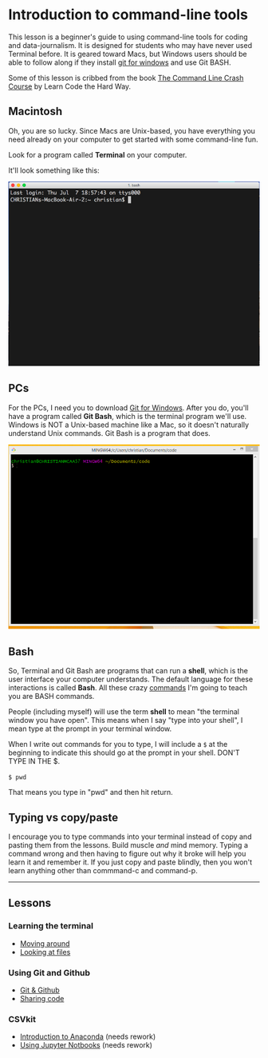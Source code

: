 # Introduction to command-line tools

This lesson is a beginner's guide to using command-line tools for coding and data-journalism. It is designed for students who may have never used Terminal before. It is geared toward Macs, but Windows users should be able to follow along if they install [git for windows](https://gitforwindows.org/)  and use Git BASH.

Some of this lesson is cribbed from the book [The Command Line Crash Course](http://cli.learncodethehardway.org/book/) by Learn Code the Hard Way.

## Macintosh

Oh, you are so lucky. Since Macs are Unix-based, you have everything you need already on your computer to get started with some command-line fun.

Look for a program called **Terminal** on your computer.

It'll look something like this:

![Terminal](images/iterm2-start.png)

## PCs

For the PCs, I need you to download [Git for Windows](https://gitforwindows.org/). After you do, you'll have a program called **Git Bash**, which is the terminal program we'll use. Windows is NOT a Unix-based machine like a Mac, so it doesn't naturally understand Unix commands. Git Bash is a program that does.

![git bash](images/gitbash-startup.png)

## Bash

So, Terminal and Git Bash are programs that can run a **shell**, which is the user interface your computer understands. The default language for these interactions is called **Bash**. All these crazy [commands](lectures/Commands.md) I'm going to teach you are BASH commands.

People (including myself) will use the term **shell** to mean "the terminal window you have open". This means when I say "type into your shell", I mean type at the prompt in your terminal window.

When I write out commands for you to type, I will include a `$` at the beginning to indicate this should go at the prompt in your shell. DON'T TYPE IN THE $.

`$ pwd`

That means you type in "pwd" and then hit return.

## Typing vs copy/paste

I encourage you to type commands into your terminal instead of copy and pasting them from the lessons. Build muscle _and_ mind memory. Typing a command wrong and then having to figure out why it broke will help you learn it and remember it. If you just copy and paste blindly, then you won't learn anything other than commmand-c and command-p.

---
## Lessons

### Learning the terminal

* [Moving around](lectures/MovingAround.md)
* [Looking at files](lectures/LookingAtFiles.md)

### Using Git and Github

* [Git & Github](lessons/git/gitting-started.md)
* [Sharing code](lessons/git/git-clone.md)

### CSVkit

* [Introduction to Anaconda](lecture/IntroToAndaconda.md) (needs rework)
* [Using Jupyter Notbooks](lectures/UsingNotebooks.md) (needs rework)